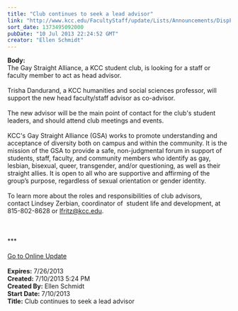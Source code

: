 ```yaml
---
title: "Club continues to seek a lead advisor"
link: "http://www.kcc.edu/FacultyStaff/update/Lists/Announcements/DispForm.aspx?ID=1165"
sort_date: 1373495092000
pubDate: "10 Jul 2013 22:24:52 GMT"
creator: "Ellen Schmidt"
---
```


<div><b>Body:</b> <div class="ExternalClass000E3638345A4F80BD9D2EC0BC189859">
<div>The Gay Straight Alliance, a KCC student club, is looking for a staff or faculty member to act as head advisor.</div>
<div> </div>
<div>Trisha Dandurand, a KCC humanities and social sciences professor, will support the new head faculty/staff advisor as co-advisor. </div>
<div> </div>
<div>The new advisor will be the main point of contact for the club's student leaders, and should attend club meetings and events. </div>
<div> </div>
<div>KCC's Gay Straight Alliance (GSA) works to promote understanding and acceptance of diversity both on campus and within the community. It is the mission of the GSA to provide a safe, non-judgmental forum in support of students, staff, faculty, and community members who identify as gay, lesbian, bisexual, queer, transgender, and/or questioning, as well as their straight allies. It is open to all who are supportive and affirming of the group’s purpose, regardless of sexual orientation or gender identity. </div>
<div><br />To learn more about the roles and responsibilities of club advisors, contact Lindsey Zerbian, coordinator of  student life and development, at 815-802-8628 or <a href="mailto:lfritz@kcc.edu">lfritz@kcc.edu</a>.  <br /></div>
<div> </div>
<div>
<div><br /><br />*** 
<div><br /></div>
<div></div>
<div></div>
<div><a href="/FacultyStaff/update/Pages/dailyupdate.aspx">Go to Online Update</a></div>
<div></div>
<div><br /></div>
<div></div></div></div></div></div>
<div><b>Expires:</b> 7/26/2013</div>
<div><b>Created:</b> 7/10/2013 5:24 PM</div>
<div><b>Created By:</b> Ellen Schmidt</div>
<div><b>Start Date:</b> 7/10/2013</div>
<div><b>Title:</b> Club continues to seek a lead advisor</div>
